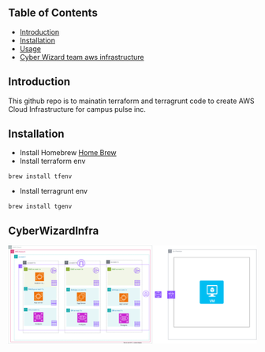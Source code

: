 ## Table of Contents
- [Introduction](#introduction)
- [Installation](#installation)
- [Usage](#usage)
- [Cyber Wizard team aws infrastructure](#CyberWizardInfra)

## Introduction
This github repo is to mainatin terraform and terragrunt code to create AWS Cloud Infrastructure for campus pulse inc.

## Installation
- Install Homebrew
[Home Brew](https://brew.sh/)
- Install terraform env
```
brew install tfenv
```

- Install terragrunt env
```
brew install tgenv
```

## CyberWizardInfra
![View Architecture Diagram](docs/cyber-wizard/Three-Tier-Architecture.svg)

